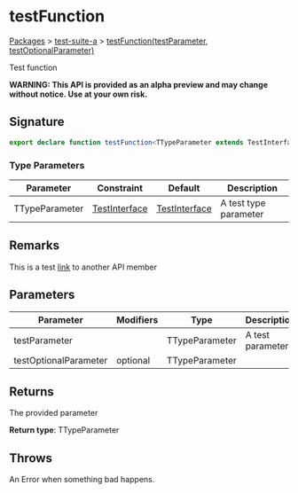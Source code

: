 # testFunction

[Packages](/) > [test-suite-a](/test-suite-a/) > [testFunction(testParameter, testOptionalParameter)](/test-suite-a/testfunction-function)

Test function

**WARNING: This API is provided as an alpha preview and may change without notice. Use at your own risk.**

<a id="testfunction-signature"></a>

## Signature

```typescript
export declare function testFunction<TTypeParameter extends TestInterface = TestInterface>(testParameter: TTypeParameter, testOptionalParameter?: TTypeParameter): TTypeParameter;
```

### Type Parameters

| Parameter | Constraint | Default | Description |
| - | - | - | - |
| TTypeParameter | [TestInterface](/test-suite-a/testinterface-interface/) | [TestInterface](/test-suite-a/testinterface-interface/) | A test type parameter |

<a id="testfunction-remarks"></a>

## Remarks

This is a test [link](/test-suite-a/testinterface-interface/) to another API member

<a id="testfunction-parameters"></a>

## Parameters

| Parameter | Modifiers | Type | Description |
| - | - | - | - |
| testParameter | | TTypeParameter | A test parameter |
| testOptionalParameter | optional | TTypeParameter | |

<a id="testfunction-returns"></a>

## Returns

The provided parameter

**Return type**: TTypeParameter

<a id="testfunction-throws"></a>

## Throws

An Error when something bad happens.

